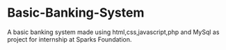 # Basic-Banking-System
A basic banking system made using html,css,javascript,php and MySql as project for internship at  Sparks Foundation.

